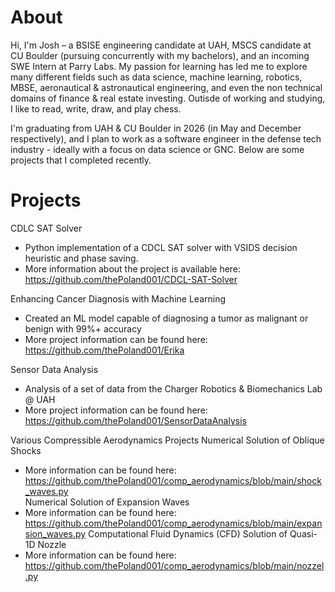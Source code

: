 # About 

Hi, I'm Josh – a BSISE engineering candidate at UAH, MSCS candidate at CU Boulder (pursuing concurrently with my bachelors), and an incoming SWE Intern at Parry Labs. My passion for learning has led me to explore many different fields such as data science, machine learning, robotics, MBSE, aeronautical & astronautical engineering, and even the non technical domains of finance & real estate investing. Outisde of working and studying, I like to read, write, draw, and play chess. 

I'm graduating from UAH & CU Boulder in 2026 (in May and December respectively), and I plan to work as a software engineer in the defense tech industry - ideally with a focus on data science or GNC. Below are some projects that I completed recently. 

# Projects 
CDLC SAT Solver
- Python implementation of a CDCL SAT solver with VSIDS decision heuristic and phase saving.
- More information about the project is available here: https://github.com/thePoland001/CDCL-SAT-Solver

Enhancing Cancer Diagnosis with Machine Learning 
- Created an ML model capable of diagnosing a tumor as malignant or benign with 99%+ accuracy 
- More project information can be found here: https://github.com/thePoland001/Erika

Sensor Data Analysis 
- Analysis of a set of data from the Charger Robotics & Biomechanics Lab @ UAH 
- More project information can be found here: https://github.com/thePoland001/SensorDataAnalysis

Various Compressible Aerodynamics Projects
Numerical Solution of Oblique Shocks  
- More information can be found here: https://github.com/thePoland001/comp_aerodynamics/blob/main/shock_waves.py               
Numerical Solution of Expansion Waves 
- More information can be found here: https://github.com/thePoland001/comp_aerodynamics/blob/main/expansion_waves.py
Computational Fluid Dynamics (CFD) Solution of Quasi-1D Nozzle  
- More information can be found here: https://github.com/thePoland001/comp_aerodynamics/blob/main/nozzel.py 


